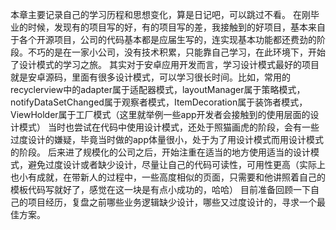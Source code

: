本章主要记录自己的学习历程和思想变化，算是日记吧，可以跳过不看。
在刚毕业的时候，发现有的项目写的好，有的项目写的差，我接触到的好项目，基本来自于各个开源项目，公司的代码基本都是应届生写的，连实现基本功能都还费劲的阶段。不巧的是在一家小公司，没有技术积累，只能靠自己学习，在此环境下，开始了设计模式的学习之旅。
其实对于安卓应用开发而言，学习设计模式最好的项目就是安卓源码，里面有很多设计模式，可以学习很长时间。比如，常用的recyclerview中的adapter属于适配器模式，layoutManager属于策略模式，notifyDataSetChanged属于观察者模式，ItemDecoration属于装饰者模式，ViewHolder属于工厂模式（这里就举例一些app开发者会接触到的使用层面的设计模式）
当时也尝试在代码中使用设计模式，还处于照猫画虎的阶段，会有一些过度设计的嫌疑，毕竟当时做的app体量很小，处于为了用设计模式而用设计模式的阶段。
后来进了规模化的公司之后，开始注重在适当的地方使用适当的设计模式，避免过度设计或者缺少设计，尽量让自己的代码可读性，可用性更高（实际上也小有成就，在带新人的过程中，一些高度相似的页面，只需要和他讲照着自己的模板代码写就好了，感觉在这一块是有点小成功的，哈哈）
目前准备回顾一下自己的项目经历，复盘之前哪些业务逻辑缺少设计，哪些又过度设计的，寻求一个最佳方案。
